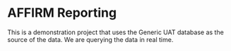 # AFFIRM Reporting
This is a demonstration project that uses the Generic UAT database as the source of the data. We are querying the data in real time.
